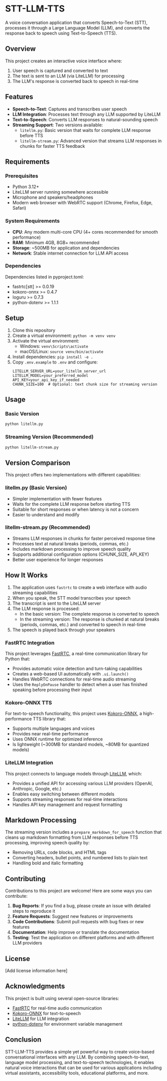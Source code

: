 # STT-LLM-TTS

A voice conversation application that converts Speech-to-Text (STT), processes it through a Large Language Model (LLM), and converts the response back to speech using Text-to-Speech (TTS).

## Overview

This project creates an interactive voice interface where:
1. User speech is captured and converted to text
2. The text is sent to an LLM (via LiteLLM) for processing
3. The LLM's response is converted back to speech in real-time

## Features

- **Speech-to-Text**: Captures and transcribes user speech
- **LLM Integration**: Processes text through any LLM supported by LiteLLM
- **Text-to-Speech**: Converts LLM responses to natural-sounding speech
- **Streaming Support**: Two versions available:
  - `litellm.py`: Basic version that waits for complete LLM response before TTS
  - `litellm-stream.py`: Advanced version that streams LLM responses in chunks for faster TTS feedback

## Requirements

### Prerequisites
- Python 3.12+
- LiteLLM server running somewhere accessible
- Microphone and speakers/headphones
- Modern web browser with WebRTC support (Chrome, Firefox, Edge, Safari)

### System Requirements
- **CPU**: Any modern multi-core CPU (4+ cores recommended for smooth performance)
- **RAM**: Minimum 4GB, 8GB+ recommended
- **Storage**: ~500MB for application and dependencies
- **Network**: Stable internet connection for LLM API access

### Dependencies
Dependencies listed in pyproject.toml:
- fastrtc[stt] >= 0.0.19
- kokoro-onnx >= 0.4.7
- loguru >= 0.7.3
- python-dotenv >= 1.1.1

## Setup

1. Clone this repository
2. Create a virtual environment: `python -m venv venv`
3. Activate the virtual environment:
   - Windows: `venv\Scripts\activate`
   - macOS/Linux: `source venv/bin/activate`
4. Install dependencies: `pip install -e .`
5. Copy `.env.example` to `.env` and configure:
   ```
   LITELLM_SERVER_URL=your_litellm_server_url
   LITELLM_MODEL=your_preferred_model
   API_KEY=your_api_key_if_needed
   CHUNK_SIZE=100  # Optional: text chunk size for streaming version
   ```

## Usage

### Basic Version
```bash
python litellm.py
```

### Streaming Version (Recommended)
```bash
python litellm-stream.py
```

## Version Comparison

This project offers two implementations with different capabilities:

### litellm.py (Basic Version)
- Simpler implementation with fewer features
- Waits for the complete LLM response before starting TTS
- Suitable for short responses or when latency is not a concern
- Easier to understand and modify

### litellm-stream.py (Recommended)
- Streams LLM responses in chunks for faster perceived response time
- Processes text at natural breaks (periods, commas, etc.)
- Includes markdown processing to improve speech quality
- Supports additional configuration options (CHUNK_SIZE, API_KEY)
- Better user experience for longer responses

## How It Works

1. The application uses `fastrtc` to create a web interface with audio streaming capabilities
2. When you speak, the STT model transcribes your speech
3. The transcript is sent to the LiteLLM server
4. The LLM response is processed:
   - In the basic version: The complete response is converted to speech
   - In the streaming version: The response is chunked at natural breaks (periods, commas, etc.) and converted to speech in real-time
5. The speech is played back through your speakers

### FastRTC Integration

This project leverages [FastRTC](https://fastrtc.org/), a real-time communication library for Python that:
- Provides automatic voice detection and turn-taking capabilities
- Creates a web-based UI automatically with `.ui.launch()`
- Handles WebRTC connections for real-time audio streaming
- Uses the `ReplyOnPause` handler to detect when a user has finished speaking before processing their input

### Kokoro-ONNX TTS

For text-to-speech functionality, this project uses [Kokoro-ONNX](https://github.com/thewh1teagle/kokoro-onnx), a high-performance TTS library that:
- Supports multiple languages and voices
- Provides near real-time performance
- Uses ONNX runtime for optimized inference
- Is lightweight (~300MB for standard models, ~80MB for quantized models)

### LiteLLM Integration

This project connects to language models through [LiteLLM](https://github.com/BerriAI/litellm), which:
- Provides a unified API for accessing various LLM providers (OpenAI, Anthropic, Google, etc.)
- Enables easy switching between different models
- Supports streaming responses for real-time interactions
- Handles API key management and request formatting

## Markdown Processing

The streaming version includes a `prepare_markdown_for_speech` function that cleans up markdown formatting from LLM responses before TTS processing, improving speech quality by:
- Removing URLs, code blocks, and HTML tags
- Converting headers, bullet points, and numbered lists to plain text
- Handling bold and italic formatting

## Contributing

Contributions to this project are welcome! Here are some ways you can contribute:

1. **Bug Reports**: If you find a bug, please create an issue with detailed steps to reproduce it
2. **Feature Requests**: Suggest new features or improvements
3. **Code Contributions**: Submit pull requests with bug fixes or new features
4. **Documentation**: Help improve or translate the documentation
5. **Testing**: Test the application on different platforms and with different LLM providers

## License

[Add license information here]

## Acknowledgments

This project is built using several open-source libraries:
- [FastRTC](https://fastrtc.org/) for real-time audio communication
- [Kokoro-ONNX](https://github.com/thewh1teagle/kokoro-onnx) for text-to-speech
- [LiteLLM](https://github.com/BerriAI/litellm) for LLM integration
- [python-dotenv](https://github.com/theskumar/python-dotenv) for environment variable management

## Conclusion

STT-LLM-TTS provides a simple yet powerful way to create voice-based conversational interfaces with any LLM. By combining speech-to-text, language model processing, and text-to-speech technologies, it enables natural voice interactions that can be used for various applications including virtual assistants, accessibility tools, educational platforms, and more.
